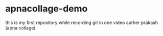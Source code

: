 # apnacollage-demo
this is my first repository while recording git  in one video
auther prakash (apna collage)
